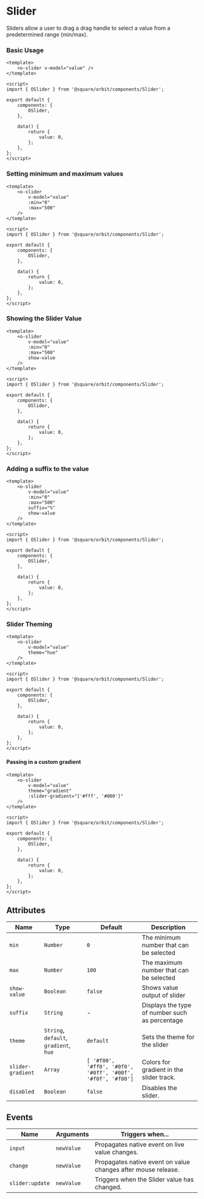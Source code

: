 # Slider
Sliders allow a user to drag a drag handle to select a value from a predetermined range (min/max).

### Basic Usage

```vue
<template>
	<o-slider v-model="value" />
</template>

<script>
import { OSlider } from '@square/orbit/components/Slider';

export default {
	components: {
		OSlider,
	},

	data() {
		return {
			value: 0,
		};
	},
};
</script>
```

### Setting minimum and maximum values

```vue
<template>
	<o-slider
		v-model="value"
		:min="0"
		:max="500"
	/>
</template>

<script>
import { OSlider } from '@square/orbit/components/Slider';

export default {
	components: {
		OSlider,
	},

	data() {
		return {
			value: 0,
		};
	},
};
</script>
```

### Showing the Slider Value

```vue
<template>
	<o-slider
		v-model="value"
		:min="0"
		:max="500"
		show-value
	/>
</template>

<script>
import { OSlider } from '@square/orbit/components/Slider';

export default {
	components: {
		OSlider,
	},

	data() {
		return {
			value: 0,
		};
	},
};
</script>
```

### Adding a suffix to the value

```vue
<template>
	<o-slider
		v-model="value"
		:min="0"
		:max="500"
		suffix="%"
		show-value
	/>
</template>

<script>
import { OSlider } from '@square/orbit/components/Slider';

export default {
	components: {
		OSlider,
	},

	data() {
		return {
			value: 0,
		};
	},
};
</script>
```

### Slider Theming

```vue
<template>
	<o-slider
		v-model="value"
		theme="hue"
	/>
</template>

<script>
import { OSlider } from '@square/orbit/components/Slider';

export default {
	components: {
		OSlider,
	},

	data() {
		return {
			value: 0,
		};
	},
};
</script>
```

#### Passing in a custom gradient

```vue
<template>
	<o-slider
		v-model="value"
		theme="gradient"
		:slider-gradient="['#fff', '#000']"
	/>
</template>

<script>
import { OSlider } from '@square/orbit/components/Slider';

export default {
	components: {
		OSlider,
	},

	data() {
		return {
			value: 0,
		};
	},
};
</script>
```

## Attributes
| Name   | Type | Default | Description |
| ------ |----- | ------- |------------ |
| `min` | `Number` | `0` | The minimum number that can be selected |
| `max` | `Number` | `100` | The maximum number that can be selected |
| `show-value` | `Boolean` | `false` | Shows value output of slider |
| `suffix` | `String` | - | Displays the type of number such as percentage |
| `theme` | `String`, `default`, `gradient`, `hue` | `default` | Sets the theme for the slider |
| `slider-gradient` | `Array` | `[ '#f00', '#ff0', '#0f0', '#0ff', '#00f', '#f0f', '#f00']` | Colors for gradient in the slider track. |
| `disabled` | `Boolean` | `false` | Disables the slider. |

## Events
| Name   | Arguments | Triggers when... |
| ------ | --------- | ----------- |
| `input` | `newValue` | Propagates native event on live value changes. |
| `change` | `newValue` | Propagates native event on value changes after mouse release. |
| `slider:update` | `newValue` | Triggers when the Slider value has changed. |
